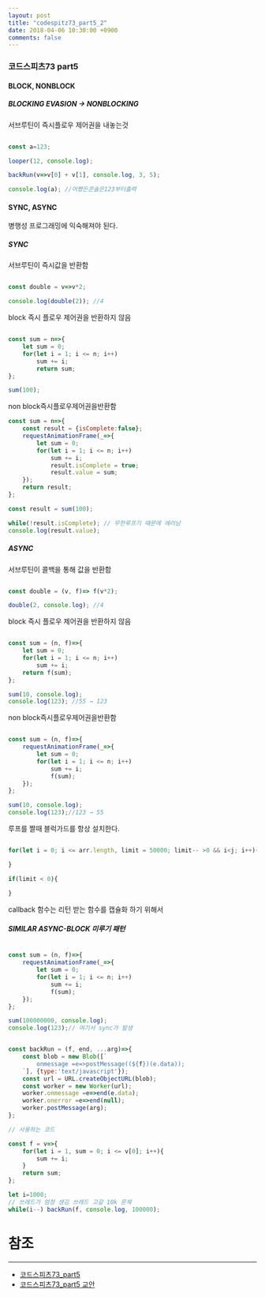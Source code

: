 ```yaml
---
layout: post
title: "codespitz73_part5_2"
date: 2018-04-06 10:30:00 +0900
comments: false
---
```


### 코드스피츠73 part5

#### BLOCK, NONBLOCK

##### BLOCKING EVASION -> NONBLOCKING

서브루틴이 즉시플로우 제어권을 내놓는것

```javascript

const a=123;

looper(12, console.log);

backRun(v=>v[0] + v[1], console.log, 3, 5);

console.log(a); //어쨌든콘솔은123부터출력

```

#### SYNC, ASYNC

병행성 프로그래밍에 익숙해져야 된다.

##### SYNC

서브루틴이 즉시값을 반환함

```javascript

const double = v=>v*2;

console.log(double(2)); //4


```

block 즉시 플로우 제어권을 반환하지 않음

```javascript

const sum = n=>{
	let sum = 0;
	for(let i = 1; i <= n; i++) 
		sum += i;
		return sum;
};

sum(100);

```

non block즉시플로우제어권을반환함

```javascript
const sum = n=>{
	const result = {isComplete:false};
	requestAnimationFrame(_=>{
		let sum = 0;
		for(let i = 1; i <= n; i++) 
			sum += i;
			result.isComplete = true;
			result.value = sum;
	});
	return result;
};

const result = sum(100);

while(!result.isComplete); // 무한루프기 때문에 에러남
console.log(result.value); 

```
##### ASYNC

서브루틴이 콜백을 통해 값을 반환함
 
```javascript

const double = (v, f)=> f(v*2); 

double(2, console.log); //4

```

block 즉시 플로우 제어권을 반환하지 않음

```javascript

const sum = (n, f)=>{
	let sum = 0;
	for(let i = 1; i <= n; i++) 
		sum += i;
	return f(sum);
};

sum(10, console.log);
console.log(123); //55 → 123

```

non block즉시플로우제어권을반환함

```javascript

const sum = (n, f)=>{
	requestAnimationFrame(_=>{
		let sum = 0;
		for(let i = 1; i <= n; i++) 
			sum += i;
			f(sum);
	});
};

sum(10, console.log);
console.log(123);//123 → 55

```

루프를 짤때 블럭가드를 항상 설치한다.

```javascript

for(let i = 0; i <= arr.length, limit = 50000; limit-- >0 && i<j; i++){

}

if(limit < 0){

}

```

callback 함수는 리턴 받는 함수를 캡슐화 하기 위해서 

##### SIMILAR ASYNC-BLOCK 미루기 패턴 


```javascript

const sum = (n, f)=>{
	requestAnimationFrame(_=>{
		let sum = 0;
		for(let i = 1; i <= n; i++) 
			sum += i;
			f(sum);
	});
};

sum(100000000, console.log);
console.log(123);// 여기서 sync가 발생

```


```javascript

const backRun = (f, end, ...arg)=>{
	const blob = new Blob([`
		onmessage =e=>postMessage((${f})(e.data));
	`], {type:'text/javascript'});
	const url = URL.createObjectURL(blob);
	const worker = new Worker(url);
	worker.onmessage =e=>end(e.data);
	worker.onerror =e=>end(null);
	worker.postMessage(arg);
};

// 사용하는 코드 

const f = v=>{
	for(let i = 1, sum = 0; i <= v[0]; i++){
		sum += i;
	}
	return sum;
};

let i=1000;
// 쓰레드가 엄청 생김 쓰레드 고갈 10k 문제
while(i--) backRun(f, console.log, 100000);

```



# 참조 
-----
* [코드스피츠73_part5](https://www.youtube.com/watch?v=BeFekctVoq0)
* [코드스피츠73_part5 교안](https://onedrive.live.com/?authkey=%21AM2CnCfuu1K5R5g&cid=AE0BF2746200B9CD&id=AE0BF2746200B9CD%2156080&parId=AE0BF2746200B9CD%2146307&o=OneUp)
